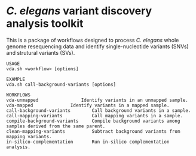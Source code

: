 # *C. elegans* variant discovery analysis toolkit

This is a package of workflows designed to process *C. elegans* whole genome resequencing data
and identify single-nucleotide variants (SNVs) and strutural variants (SVs).
```
USAGE
vda.sh <workflow> [options]

EXAMPLE
vda.sh call-background-variants [options]

WORKFLOWS
vda-unmapped				Identify variants in an unmapped sample.
vda-mapped				Identify variants in a mapped sample.
call-background-variants		Call background variants in a sample.
call-mapping-variants			Call mapping variants in a sample.
compile-background-variants		Compile background variants among samples derived from the same parent.
clean-mapping-variants			Subtract background variants from mapping variants.
in-silico-complementation		Run in-silico complementation analysis.
```
